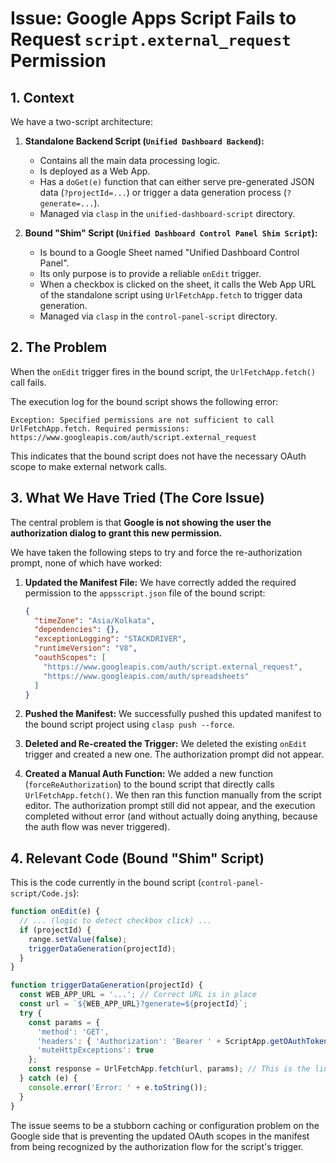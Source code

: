 # Issue: Google Apps Script Fails to Request `script.external_request` Permission

## 1. Context

We have a two-script architecture:

1.  **Standalone Backend Script (`Unified Dashboard Backend`):**
    *   Contains all the main data processing logic.
    *   Is deployed as a Web App.
    *   Has a `doGet(e)` function that can either serve pre-generated JSON data (`?projectId=...`) or trigger a data generation process (`?generate=...`).
    *   Managed via `clasp` in the `unified-dashboard-script` directory.

2.  **Bound "Shim" Script (`Unified Dashboard Control Panel Shim Script`):**
    *   Is bound to a Google Sheet named "Unified Dashboard Control Panel".
    *   Its only purpose is to provide a reliable `onEdit` trigger.
    *   When a checkbox is clicked on the sheet, it calls the Web App URL of the standalone script using `UrlFetchApp.fetch` to trigger data generation.
    *   Managed via `clasp` in the `control-panel-script` directory.

## 2. The Problem

When the `onEdit` trigger fires in the bound script, the `UrlFetchApp.fetch()` call fails.

The execution log for the bound script shows the following error:
```
Exception: Specified permissions are not sufficient to call UrlFetchApp.fetch. Required permissions: https://www.googleapis.com/auth/script.external_request
```

This indicates that the bound script does not have the necessary OAuth scope to make external network calls.

## 3. What We Have Tried (The Core Issue)

The central problem is that **Google is not showing the user the authorization dialog to grant this new permission.**

We have taken the following steps to try and force the re-authorization prompt, none of which have worked:

1.  **Updated the Manifest File:** We have correctly added the required permission to the `appsscript.json` file of the bound script:
    ```json
    {
      "timeZone": "Asia/Kolkata",
      "dependencies": {},
      "exceptionLogging": "STACKDRIVER",
      "runtimeVersion": "V8",
      "oauthScopes": [
        "https://www.googleapis.com/auth/script.external_request",
        "https://www.googleapis.com/auth/spreadsheets"
      ]
    }
    ```

2.  **Pushed the Manifest:** We successfully pushed this updated manifest to the bound script project using `clasp push --force`.

3.  **Deleted and Re-created the Trigger:** We deleted the existing `onEdit` trigger and created a new one. The authorization prompt did not appear.

4.  **Created a Manual Auth Function:** We added a new function (`forceReAuthorization`) to the bound script that directly calls `UrlFetchApp.fetch()`. We then ran this function manually from the script editor. The authorization prompt still did not appear, and the execution completed without error (and without actually doing anything, because the auth flow was never triggered).

## 4. Relevant Code (Bound "Shim" Script)

This is the code currently in the bound script (`control-panel-script/Code.js`):
```javascript
function onEdit(e) {
  // ... (logic to detect checkbox click) ...
  if (projectId) {
    range.setValue(false);
    triggerDataGeneration(projectId);
  }
}

function triggerDataGeneration(projectId) {
  const WEB_APP_URL = '...'; // Correct URL is in place
  const url = `${WEB_APP_URL}?generate=${projectId}`;
  try {
    const params = {
      'method': 'GET',
      'headers': { 'Authorization': 'Bearer ' + ScriptApp.getOAuthToken() },
      'muteHttpExceptions': true
    };
    const response = UrlFetchApp.fetch(url, params); // This is the line that fails
  } catch (e) {
    console.error('Error: ' + e.toString());
  }
}
```

The issue seems to be a stubborn caching or configuration problem on the Google side that is preventing the updated OAuth scopes in the manifest from being recognized by the authorization flow for the script's trigger.
